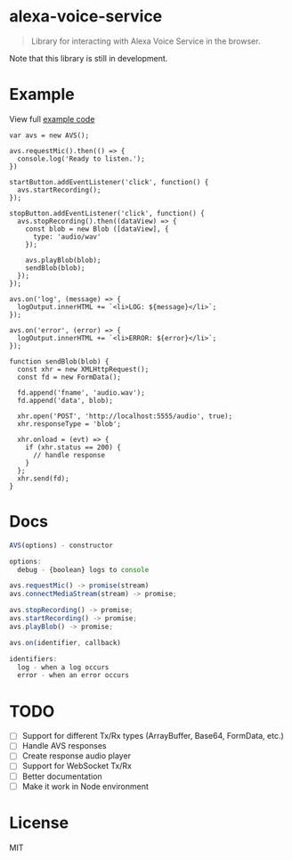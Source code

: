 # alexa-voice-service

> Library for interacting with Alexa Voice Service in the browser.

Note that this library is still in development.

# Example

View full [example code](/example)

```
var avs = new AVS();

avs.requestMic().then(() => {
  console.log('Ready to listen.');
})

startButton.addEventListener('click', function() {
  avs.startRecording();
});

stopButton.addEventListener('click', function() {
  avs.stopRecording().then((dataView) => {
    const blob = new Blob ([dataView], {
      type: 'audio/wav'
    });

    avs.playBlob(blob);
    sendBlob(blob);
  });
});

avs.on('log', (message) => {
  logOutput.innerHTML += `<li>LOG: ${message}</li>`;
});

avs.on('error', (error) => {
  logOutput.innerHTML += `<li>ERROR: ${error}</li>`;
});

function sendBlob(blob) {
  const xhr = new XMLHttpRequest();
  const fd = new FormData();

  fd.append('fname', 'audio.wav');
  fd.append('data', blob);

  xhr.open('POST', 'http://localhost:5555/audio', true);
  xhr.responseType = 'blob';

  xhr.onload = (evt) => {
    if (xhr.status == 200) {
      // handle response
    }
  };
  xhr.send(fd);
}
```

# Docs

```javascript
AVS(options) - constructor

options:
  debug - {boolean} logs to console

avs.requestMic() -> promise(stream)
avs.connectMediaStream(stream) -> promise;

avs.stopRecording() -> promise;
avs.startRecording() -> promise;
avs.playBlob() -> promise;

avs.on(identifier, callback)

identifiers:
  log - when a log occurs
  error - when an error occurs
```

# TODO

- [ ] Support for different Tx/Rx types (ArrayBuffer, Base64, FormData, etc.)
- [ ] Handle AVS responses
- [ ] Create response audio player
- [ ] Support for WebSocket Tx/Rx
- [ ] Better documentation
- [ ] Make it work in Node environment

# License

MIT
